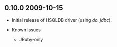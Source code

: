 ## 0.10.0 2009-10-15

* Initial release of HSQLDB driver (using *do_jdbc*).

* Known Issues
  * JRuby-only
